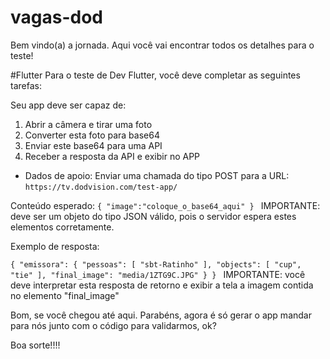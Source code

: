 # vagas-dod

Bem vindo(a) a jornada. Aqui você vai encontrar todos os detalhes para o teste!

#Flutter
Para o teste de Dev Flutter, você deve completar as seguintes tarefas:

Seu app deve ser capaz de:
1. Abrir a câmera e tirar uma foto
2. Converter esta foto para base64
3. Enviar este base64 para uma API 
4. Receber a resposta da API e exibir no APP

* Dados de apoio:
Enviar uma chamada do tipo POST para a URL:
`https://tv.dodvision.com/test-app/`

Conteúdo esperado:
`{
    "image":"coloque_o_base64_aqui"
}
`
IMPORTANTE: deve ser um objeto do tipo JSON válido, pois o servidor espera estes elementos corretamente.

Exemplo de resposta:

`{
    "emissora": {
        "pessoas": [
            "sbt-Ratinho"
        ],
        "objects": [
            "cup",
            "tie"
        ],
        "final_image": "media/1ZTG9C.JPG"
    }
}
`
IMPORTANTE: você deve interpretar esta resposta de retorno e exibir a tela a imagem contida no elemento "final_image"


Bom, se você chegou até aqui. Parabéns, agora é só gerar o app mandar para nós junto com o código para validarmos, ok?

Boa sorte!!!!
